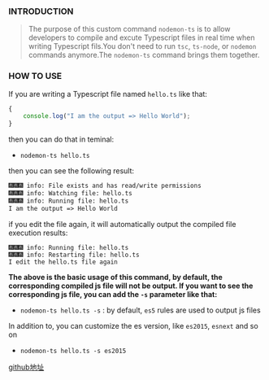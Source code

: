 ### INTRODUCTION

> The purpose of this custom command `nodemon-ts` is to allow developers to compile and excute Typescript files in real time when writing Typescript fils.You don't need to run `tsc`, `ts-node`, or `nodemon` commands anymore.The `nodemon-ts` command brings them together.

### HOW TO USE

If you are writing a Typescript file named `hello.ts` like that:

```typescript
{
	console.log("I am the output => Hello World");
}
```

then you can do that in teminal:

- `nodemon-ts hello.ts`

then you can see the following result:

```markdown
🎆🎆🎆 info: File exists and has read/write permissions
🎆🎆🎆 info: Watching file: hello.ts
🎆🎆🎆 info: Running file: hello.ts
I am the output => Hello World
```

if you edit the file again, it will automatically output the compiled file execution results:

```
🎆🎆🎆 info: Running file: hello.ts
🎆🎆🎆 info: Restarting file: hello.ts
I edit the hello.ts file again
```

**The above is the basic usage of this command, by default, the corresponding compiled js file will not be output. If you want to see the corresponding js file, you can add the `-s` parameter like that:**

- `nodemon-ts hello.ts -s` : by default, `es5` rules are used to output js files

In addition to, you can customize the es version, like `es2015`, `esnext` and so on

- `nodemon-ts hello.ts -s es2015`

[github地址](https://github.com/luckydog12/nodemon-ts)
